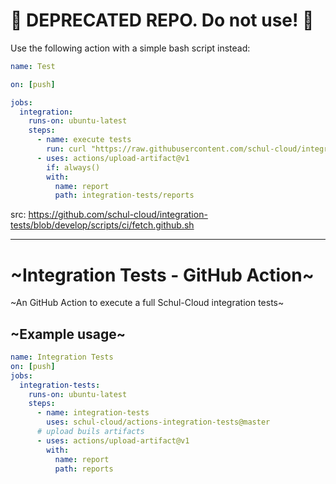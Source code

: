 # 🚧 DEPRECATED REPO. Do not use! 🚧

Use the following action with a simple bash script instead:
```yml
name: Test

on: [push]

jobs:
  integration:
    runs-on: ubuntu-latest
    steps:
      - name: execute tests
        run: curl "https://raw.githubusercontent.com/schul-cloud/integration-tests/develop/scripts/ci/fetch.github.sh" | bash
      - uses: actions/upload-artifact@v1
        if: always()
        with:
          name: report
          path: integration-tests/reports
```
src: https://github.com/schul-cloud/integration-tests/blob/develop/scripts/ci/fetch.github.sh


--- 

# ~Integration Tests - GitHub Action~

~An GitHub Action to execute a full Schul-Cloud integration tests~

## ~Example usage~

```yml
name: Integration Tests
on: [push]
jobs:
  integration-tests:
    runs-on: ubuntu-latest
    steps:
      - name: integration-tests
        uses: schul-cloud/actions-integration-tests@master
      # upload buils artifacts
      - uses: actions/upload-artifact@v1
        with:
          name: report
          path: reports
```
